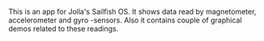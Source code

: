 This is an app for Jolla's Sailfish OS. It shows data read by magnetometer, accelerometer and gyro -sensors. Also it contains couple of graphical demos related to these readings.